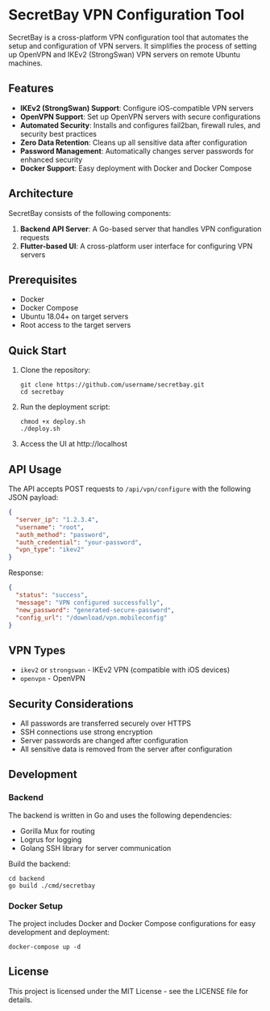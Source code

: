# SecretBay VPN Configuration Tool

SecretBay is a cross-platform VPN configuration tool that automates the setup and configuration of VPN servers. It simplifies the process of setting up OpenVPN and IKEv2 (StrongSwan) VPN servers on remote Ubuntu machines.

## Features

- **IKEv2 (StrongSwan) Support**: Configure iOS-compatible VPN servers
- **OpenVPN Support**: Set up OpenVPN servers with secure configurations
- **Automated Security**: Installs and configures fail2ban, firewall rules, and security best practices
- **Zero Data Retention**: Cleans up all sensitive data after configuration
- **Password Management**: Automatically changes server passwords for enhanced security
- **Docker Support**: Easy deployment with Docker and Docker Compose

## Architecture

SecretBay consists of the following components:

1. **Backend API Server**: A Go-based server that handles VPN configuration requests
2. **Flutter-based UI**: A cross-platform user interface for configuring VPN servers

## Prerequisites

- Docker
- Docker Compose
- Ubuntu 18.04+ on target servers
- Root access to the target servers

## Quick Start

1. Clone the repository:
   ```
   git clone https://github.com/username/secretbay.git
   cd secretbay
   ```

2. Run the deployment script:
   ```
   chmod +x deploy.sh
   ./deploy.sh
   ```

3. Access the UI at http://localhost

## API Usage

The API accepts POST requests to `/api/vpn/configure` with the following JSON payload:

```json
{
  "server_ip": "1.2.3.4",
  "username": "root",
  "auth_method": "password",
  "auth_credential": "your-password",
  "vpn_type": "ikev2"
}
```

Response:

```json
{
  "status": "success",
  "message": "VPN configured successfully",
  "new_password": "generated-secure-password",
  "config_url": "/download/vpn.mobileconfig"
}
```

## VPN Types

- `ikev2` or `strongswan` - IKEv2 VPN (compatible with iOS devices)
- `openvpn` - OpenVPN

## Security Considerations

- All passwords are transferred securely over HTTPS
- SSH connections use strong encryption
- Server passwords are changed after configuration
- All sensitive data is removed from the server after configuration

## Development

### Backend

The backend is written in Go and uses the following dependencies:

- Gorilla Mux for routing
- Logrus for logging
- Golang SSH library for server communication

Build the backend:

```
cd backend
go build ./cmd/secretbay
```

### Docker Setup

The project includes Docker and Docker Compose configurations for easy development and deployment:

```
docker-compose up -d
```

## License

This project is licensed under the MIT License - see the LICENSE file for details. 